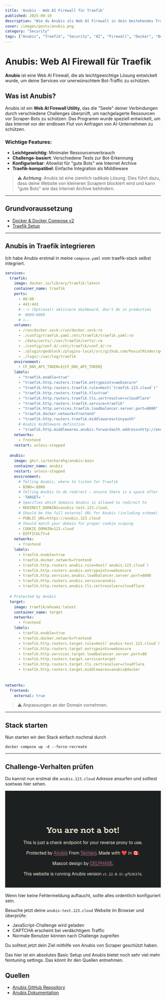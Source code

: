 ```yaml
---
title: 'Anubis - Web AI Firewall für Traefik'
published: 2025-09-19
description: "Wie du Anubis als Web AI Firewall in dein bestehendes Traefik-Setup integrierst, um deine Services vor Bot-Traffic und AI-Scrapern zu schützen."
cover: /images/posts/anubis.png
category: "Security"
tags: ["Anubis", "Traefik", "Security", "AI", "Firewall", "Docker", "Bot-Protection"]
---
```


# Anubis: Web AI Firewall für Traefik

**Anubis** ist eine Web AI Firewall, die als leichtgewichtige Lösung entwickelt wurde, um deine Services vor unerwünschtem Bot-Traffic zu schützen.

## Was ist Anubis?

Anubis ist ein **Web AI Firewall Utility**, das die "Seele" deiner Verbindungen durch verschiedene Challenges überprüft, um nachgelagerte Ressourcen vor Scraper-Bots zu schützen. Das Programm wurde speziell entwickelt, um das Internet vor der endlosen Flut von Anfragen von AI-Unternehmen zu schützen.

### Wichtige Features:

- **Leichtgewichtig**: Minimaler Ressourcenverbrauch
- **Challenge-basiert**: Verschiedene Tests zur Bot-Erkennung
- **Konfigurierbar**: Allowlist für "gute Bots" wie Internet Archive
- **Traefik-kompatibel**: Einfache Integration als Middleware

> ⚠️ **Achtung**: Anubis ist eine ziemlich radikale Lösung. Dies führt dazu, dass deine Website von kleineren Scrapern blockiert wird und kann "gute Bots" wie das Internet Archive behindern.

---

## Grundvoraussetzung

- [Docker & Docker Compose v2](/posts/server-setup#5-docker-und-docker-compose)
- [Traefik Setup](/posts/traefik)

---

## Anubis in Traefik integrieren

Ich habe Anubis erstmal in meine `compose.yaml` vom traefik-stack selbst integriert.

```yaml
services:
  traefik:
    image: docker.io/library/traefik:latest
    container_name: traefik
    ports:
      - 80:80
      - 443:443
      # --> (Optional) aktiviere dashboard, don't do in production
      #- 8080:8080
      # <--
    volumes:
      - /run/docker.sock:/run/docker.sock:ro
      - ./config/traefik.yaml:/etc/traefik/traefik.yaml:ro
      - ./data/certs/:/var/traefik/certs/:rw
      - ./config/conf.d/:/etc/traefik/conf.d/:ro
      - ./plugin/geoblock:/plugins-local/src/github.com/PascalMinder/geoblock/
      - ./logs/:/var/log/traefik
    environment:
      - CF_DNS_API_TOKEN=${CF_DNS_API_TOKEN}
    labels:
      - "traefik.enable=true"
      - "traefik.http.routers.traefik.entrypoints=websecure"
      - "traefik.http.routers.traefik.rule=Host(`traefik.123.cloud`)"
      - "traefik.http.routers.traefik.tls=true"
      - "traefik.http.routers.traefik.tls.certresolver=cloudflare"
      - "traefik.http.routers.traefik.service=traefik"
      - "traefik.http.services.traefik.loadbalancer.server.port=8080"
      - "traefik.docker.network=frontend"
      - "traefik.http.routers.traefik.middlewares=tinyauth"
      # Anubis middleware definition
      - "traefik.http.middlewares.anubis.forwardauth.address=http://anubis:8080/.within.website/x/cmd/anubis/api/check"
    networks:
      - frontend
    restart: unless-stopped

  anubis:
    image: ghcr.io/techarohq/anubis:main
    container_name: anubis
    restart: unless-stopped
    environment:
      # Telling Anubis, where to listen for Traefik
      - BIND=:8080
      # Telling Anubis to do redirect — ensure there is a space after '='
      - 'TARGET= '
      # Specifies which domains Anubis is allowed to redirect to
      - REDIRECT_DOMAINS=anubis-test.123.cloud,
      # Should be the full external URL for Anubis (including scheme)
      - PUBLIC_URL=https://anubis.123.cloud
      # Should match your domain for proper cookie scoping
      - COOKIE_DOMAIN=123.cloud
      - DIFFICULTY=4
    networks:
      - frontend
    labels:
      - traefik.enable=true
      - traefik.docker.network=frontend
      - traefik.http.routers.anubis.rule=Host(`anubis.123.cloud`)
      - traefik.http.routers.anubis.entrypoints=websecure
      - traefik.http.services.anubis.loadbalancer.server.port=8080
      - traefik.http.routers.anubis.service=anubis
      - traefik.http.routers.anubis.tls.certresolver=cloudflare

  # Protected by Anubis
  target:
    image: traefik/whoami:latest
    container_name: target
    networks:
      - frontend
    labels:
      - traefik.enable=true
      - traefik.docker.network=frontend
      - traefik.http.routers.target.rule=Host(`anubis-test.123.cloud`)
      - traefik.http.routers.target.entrypoints=websecure
      - traefik.http.services.target.loadbalancer.server.port=80
      - traefik.http.routers.target.service=target
      - traefik.http.routers.target.tls.certresolver=cloudflare
      - traefik.http.routers.target.middlewares=anubis@docker


networks:
  frontend:
    external: true

```

> ⚠️ Anpassungen an der Domain vornehmen.

---

## Stack starten

Nun starten wir den Stack einfach nochmal durch

```
docker compose up -d --force-recreate
```

---

## Challenge-Verhalten prüfen

Du kannst nun erstmal die `anubis.123.cloud` Adresse ansurfen und solltest soetwas hier sehen.

![img](./image1.png)

Wenn hier keine Fehlermeldung auftaucht, sollte alles ordentlich konfiguriert sein.

Besuche jetzt deine `anubis-test.123.cloud` Website im Browser und überprüfe:
- JavaScript-Challenge wird geladen
- CAPTCHA erscheint bei verdächtigem Traffic
- Normale Benutzer können nach Challenge zugreifen

Du solltest jetzt dein Ziel mithilfe von Anubis von Scraper geschützt haben.

Das hier ist ein absolutes Basic Setup und Anubis bietet noch sehr viel mehr feintuning settings.
Das könnt ihr den Quellen entnehmen.

## Quellen

- [Anubis GitHub Repository](https://github.com/TecharoHQ/anubis)
- [Anubis Dokumentation](https://anubis.techaro.lol/)

